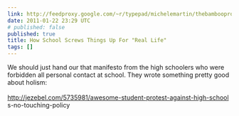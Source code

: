 ```yaml
---
link: http://feedproxy.google.com/~r/typepad/michelemartin/thebambooprojectblog/~3/IujIUxKNNQ8/how-school-screws-things-up-for-real-life.html
date: 2011-01-22 23:29 UTC
# published: false
published: true
title: How School Screws Things Up For "Real Life"
tags: []
---
```


We should just hand our that manifesto from the high schoolers who were<br>forbidden all personal contact at school. They wrote something pretty good about holism: <br><br><a href="http://jezebel.com/5735981/awesome-student-protest-against-high-schools-no-touching-policy">http://jezebel.com/5735981/awesome-student-protest-against-high-school<wbr>s-no-touching-policy</a>
